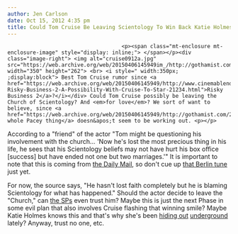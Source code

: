 ```yaml
---
author: Jen Carlson
date: Oct 15, 2012 4:35 pm
title: Could Tom Cruise Be Leaving Scientology To Win Back Katie Holmes?
---
```


	
										<p><span class="mt-enclosure mt-enclosure-image" style="display: inline;"> </span></p><div class="image-right"> <img alt="cruise0912a.jpg" src="https://web.archive.org/web/20150406145949im_/http://gothamist.com/attachments/arts_jen/cruise0912a.jpg" width="350" height="262"> <br> <i style=" width:350px; ;display:block"> Best Tom Cruise rumor since <a href="https://web.archive.org/web/20150406145949/http://www.cinemablend.com/new/Is-Risky-Business-2-A-Possibility-With-Cruise-To-Star-21234.html">Risky Business 2</a>?</i></div> Could Tom Cruise possibly be leaving the Church of Scientology? And <em>for love</em>? We sort of want to believe, since <a href="https://web.archive.org/web/20150406145949/http://gothamist.com/2012/09/24/pacey_and_joey.php">the whole Pacey thing</a> doesn&apos;t seem to be working out. <p></p>

<p>According to a &quot;friend&quot; of the actor &quot;Tom might be questioning his involvement with the church... &apos;Now he&apos;s lost the most precious thing in his life, he sees that his Scientology beliefs may not have hurt his box office [success] but have ended not one but two marriages.&apos;&quot; It is important to note that this is coming from <a href="https://web.archive.org/web/20150406145949/http://www.dailymail.co.uk/tvshowbiz/article-2217521/Tom-Cruise-set-leave-Church-Scientology-bid-win-Katie-Holmes.html#ixzz29OrPEKkg">the Daily Mail</a>, so don&apos;t cue up <a href="https://web.archive.org/web/20150406145949/http://www.youtube.com/watch?v=YvebovABt6E">that Berlin tune</a> just yet.</p>

<p>For now, the source says, &quot;He hasn&apos;t lost faith completely but he is blaming Scientology for what has happened.&quot; Should the actor decide to leave the &quot;Church,&quot; can <a href="https://web.archive.org/web/20150406145949/http://en.wikipedia.org/wiki/Suppressive_Person">the SPs</a> even trust him? Maybe this is just the next Phase in some evil plan that also involves Cruise flashing that winning smile? Maybe Katie Holmes knows this and that&apos;s why she&apos;s been <a href="https://web.archive.org/web/20150406145949/http://www.dailymail.co.uk/tvshowbiz/article-2218091/Just-normal-commute-Katie-Holmes-hops-subway-heads-rehearsals-Dead-Accounts.html?ito=feeds-newsxml">hiding out</a> <a href="https://web.archive.org/web/20150406145949/http://www.usmagazine.com/celebrity-news/news/pic-katie-holmes-bumps-into-ethan-hawke-rides-subway-in-nyc-20121210">underground</a> lately? Anyway, trust no one, etc.</p>					
										
									
				
